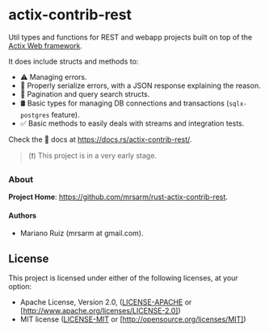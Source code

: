 actix-contrib-rest
==================

Util types and functions for REST and webapp projects built on top of
the [Actix Web framework](https://actix.rs/).

It does include structs and methods to:

- ⚠️ Managing errors.
- 📣 Properly serialize errors, with a JSON response explaining the reason.
- 📄 Pagination and query search structs.
- 🛢 Basic types for managing DB connections and transactions (`sqlx-postgres` feature).
- ✅ Basic methods to easily deals with streams and integration tests.

Check the 📖 docs at https://docs.rs/actix-contrib-rest/.

> (❗️) This project is in a very early stage. 

### About

**Project Home**: https://github.com/mrsarm/rust-actix-contrib-rest.

#### Authors

- Mariano Ruiz (mrsarm at gmail.com).

## License

This project is licensed under either of the following licenses, at your option:

- Apache License, Version 2.0, ([LICENSE-APACHE](LICENSE-APACHE) or [http://www.apache.org/licenses/LICENSE-2.0])
- MIT license ([LICENSE-MIT](LICENSE-MIT) or [http://opensource.org/licenses/MIT])
